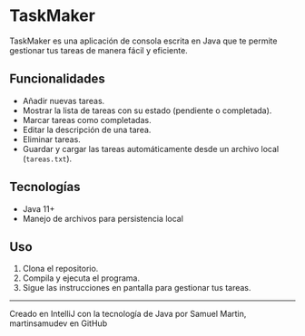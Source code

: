 # TaskMaker

TaskMaker es una aplicación de consola escrita en Java que te permite gestionar tus tareas de manera fácil y eficiente. 

## Funcionalidades

- Añadir nuevas tareas.
- Mostrar la lista de tareas con su estado (pendiente o completada).
- Marcar tareas como completadas.
- Editar la descripción de una tarea.
- Eliminar tareas.
- Guardar y cargar las tareas automáticamente desde un archivo local (`tareas.txt`).

## Tecnologías

- Java 11+
- Manejo de archivos para persistencia local

## Uso

1. Clona el repositorio.
2. Compila y ejecuta el programa.
3. Sigue las instrucciones en pantalla para gestionar tus tareas.


----
Creado en IntelliJ con la tecnología de Java por Samuel Martin, martinsamudev en GitHub